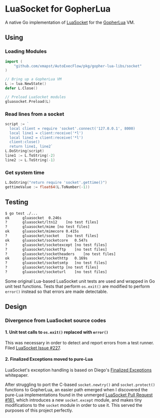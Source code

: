 # LuaSocket for GopherLua

A native Go implementation of [LuaSocket](https://github.com/diegonehab/luasocket) for the
[GopherLua](https://github.com/yuin/gopher-lua) VM.

## Using

### Loading Modules

```go
import (
	"github.com/xmapst/AutoExecFlow/pkg/gopher-lua-libs/socket"
)

// Bring up a GopherLua VM
L := lua.NewState()
defer L.Close()

// Preload LuaSocket modules
gluasocket.Preload(L)
```

### Read lines from a socket

```go
script := `
  local client = require 'socket'.connect('127.0.0.1', 8000)
  local line1 = client:receive('*l')
  local line2 = client:receive('*l')
  client:close()
  return line1, line2`
L.DoString(script)
line1 := L.ToString(-2)
line2 := L.ToString(-1)
```

### Get system time

```go
L.DoString("return require 'socket'.gettime()")
gettimeValue := float64(L.ToNumber(-1))
```

## Testing

```bash
$ go test ./...
ok  	gluasocket	0.246s
?   	gluasocket/ltn12	[no test files]
?   	gluasocket/mime	[no test files]
ok  	gluasocket/mimecore	0.415s
?   	gluasocket/socket	[no test files]
ok  	gluasocket/socketcore	0.547s
?   	gluasocket/socketexcept	[no test files]
?   	gluasocket/socketftp	[no test files]
?   	gluasocket/socketheaders	[no test files]
ok  	gluasocket/sockethttp	0.169s
?   	gluasocket/socketsmtp	[no test files]
?   	gluasocket/sockettp	[no test files]
?   	gluasocket/socketurl	[no test files]
```

Some original Lua-based LuaSocket unit tests are used and wrapped in Go unit test functions. Tests that perform `os.exit()` are modified to perform `error()` instead so that errors are made detectable.

## Design

### Divergence from LuaSocket source codes

#### 1. Unit test calls to `os.exit()` replaced with `error()`

This was necessary in order to detect and report errors from a test runner. Filed [LuaSocket Issue #227](https://github.com/diegonehab/luasocket/issues/227).

#### 2. Finalized Exceptions moved to pure-Lua

LuaSocket's exception handling is based on Diego's [Finalized Exceptions](http://lua-users.org/wiki/FinalizedExceptions) whitepaper.

After struggling to port the C-based `socket.newtry()` and `socket.protect()` functions to GopherLua, an easier path emerged when I discovered the pure-Lua implementations found in the unmerged [LuaSocket Pull Request #161](https://github.com/diegonehab/luasocket/pull/161), which introduces a new `socket.except` module, and makes tiny modifications to the `socket` module in order to use it. This served the purposes of this project perfectly.
